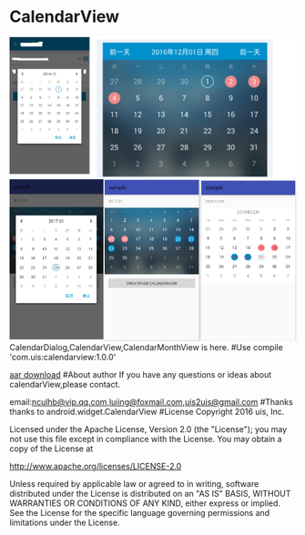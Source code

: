 # CalendarView
![image](/calendarDialog.png)
![image](/sample_pic.png)
CalendarDialog,CalendarView,CalendarMonthView is here.
#Use
compile 'com.uis:calendarview:1.0.0'

[aar download](https://bintray.com/sweet/maven/download_file?file_path=com%2Fuis%2Fcalendarview%2F1.0.0%2Fcalendarview-1.0.0.aar)
#About author
If you have any questions or ideas about calendarView,please contact.

email:nculhb@vip.qq.com,luiing@foxmail.com,uis2uis@gmail.com
#Thanks
thanks to android.widget.CalendarView
#License
Copyright 2016 uis, Inc.

Licensed under the Apache License, Version 2.0 (the "License");
you may not use this file except in compliance with the License.
You may obtain a copy of the License at

   http://www.apache.org/licenses/LICENSE-2.0

Unless required by applicable law or agreed to in writing, software
distributed under the License is distributed on an "AS IS" BASIS,
WITHOUT WARRANTIES OR CONDITIONS OF ANY KIND, either express or implied.
See the License for the specific language governing permissions and
limitations under the License.
